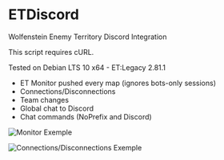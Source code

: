 # ETDiscord
Wolfenstein Enemy Territory Discord Integration

This script requires cURL. 

Tested on Debian LTS 10 x64 - ET:Legacy 2.81.1

- ET Monitor pushed every map (ignores bots-only sessions)
- Connections/Disconnections
- Team changes
- Global chat to Discord
- Chat commands (NoPrefix and Discord)

![Monitor Exemple](https://healthesquad.com/ET/exemple.png)

![Connections/Disconnections Exemple](https://healthesquad.com/ET/exemple2.png)
